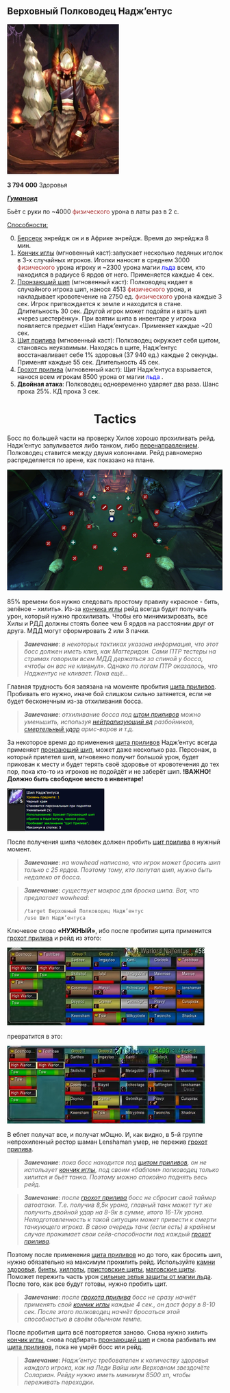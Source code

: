 ## Верховный Полководец Надж’ентус ##

![Najentus](/img/Najentus.png)  

**3 794 000** Здоровья

<em><u><b>Гуманоид</b></u></em>

Бьёт с руки по ~4000 <span style = "color:brown"> физического </span> урона в латы раз в 2 с.

<u>Способности:</u>

0. [Берсерк](https://ru.tbc.wowhead.com/spell=26662) энрейдж он и в Африке энрейдж. Время до энрейджа 8 мин.
1. [Кончик иглы](https://ru.tbc.wowhead.com/spell=39835) (мгновенный каст):запускает несколько ледяных иголок в 3-х случайных игроков. 
Иголки наносят в среднем 3000 <span style = "color:brown"> физического </span> урона игроку и ~2300 урона магии <span style = "color:blue"> льда </span> всем, кто находился в радиусе 6 ярдов от него. 
Применяется каждые 4 сек. 
2. [Пронзающий шип](https://ru.tbc.wowhead.com/spell=39837) (мгновенный каст): Полководец кидает в случайного игрока шип, нанося 4513 <span style = "color:brown"> физического </span> урона, и накладывает кровотечение на 2750 ед. <span style = "color:brown"> физического </span> урона каждые 3 сек. 
Игрок пригвождается к земле и находится в стане. Длительность 30 сек. Другой игрок может подойти и взять шип «через шестерёнку». 
При взятии шипа в инвентаре у игрока появляется предмет «Шип Надж’ентуса». Применяет каждые ~20 сек. 
3. [Щит прилива](https://ru.tbc.wowhead.com/spell=39872) (мгновенный каст): Полководец окружает себя щитом, становясь неуязвимым. 
Находясь в щите, Надж’ентус восстанавливает себе 1% здоровья (37 940 ед.) каждые 2 секунды. Применят каждые 55 сек. Длительность 45 сек.
4. [Грохот прилива](https://ru.tbc.wowhead.com/spell=39878) (мгновенный каст): Щит Надж’ентуса взрывается, нанося всем игрокам 8500 урона от магии <span style = "color:blue"> льда </span>. 
5. **Двойная атака**: Полководец одновременно ударяет два раза. Шанс прока 25%. КД прока 3 сек.

<h1 align = "center"> Tactics  </h1>

Босс по большей части на проверку Хилов хорошо прохиливать рейд. Надж’ентус запуливается либо танком, либо [перенаправлением](https://ru.tbc.wowhead.com/spell=34477). 
Полководец ставится между двумя колоннами. Рейд равномерно распределяется по арене, как показано на плане.

![Najentus_plan](/img/Najentus_plan.png)

85% времени боя нужно следовать простому правилу «красное - бить, зелёное – хилить». 
Из-за [кончика иглы](https://ru.tbc.wowhead.com/spell=39835) рейд всегда будет получать урон, который нужно прохиливать. 
Чтобы его минимизировать, все Хилы и РДД должны стоять более чем 6 ярдов на расстоянии друг от друга. МДД могут сформировать 2 или 3 пачки.

> ***Замечание***: *в некоторых тактиках указана информация, что этот босс должен иметь клив, как Магтеридон. 
Сами ПТР тестеры на стримах говорили всем МДД держаться за спиной у босса, «чтобы он вас не кливнул». 
Однако по логам ПТР оказалось, что Наджентус не кливает. Пока ещё…*

Главная трудность боя завязана на моменте пробития [щита приливов](https://ru.tbc.wowhead.com/spell=39872). 
Пробивать его нужно, иначе бой слишком сильно затянется, если не будет бесконечным из-за отхиливания босса.

> ***Замечание***: *отхиливание босса под [щтом приливов](https://ru.tbc.wowhead.com/spell=39872) можно уменьшить, используя [нейтрализующий яд](https://ru.tbc.wowhead.com/spell=27188) разбойников, [смертельный удар](https://ru.tbc.wowhead.com/spell=30330) армс-варов и т.д.*

За некоторое время до применения [щита приливов](https://ru.tbc.wowhead.com/spell=39872) Надж’ентус всегда применяет [пронзающий шип](https://ru.tbc.wowhead.com/spell=39837), может даже несколько раз. 
Персонаж, в который прилетел шип, мгновенно получит большой урон, будет прикован к месту и будет терять своё здоровье от кровотечения до тех пор, пока кто-то из игроков не подойдёт и не заберёт шип. 
**!ВАЖНО! Должно быть свободное место в инвентаре!**

![Najentus_ship](/img/Najentus_ship.png)

После получения шипа человек должен пробить [щит прилива](https://ru.tbc.wowhead.com/spell=39872) в нужный момент.

> ***Замечание***: *на wowhead написано, что игрок может бросить шип только с 25 ярдов. Поэтому тому, кто полутал шип, нужно быть недалеко от босса.*

> ***Замечание***: *существует макрос для броска шипа. Вот, что предлагает wowhead*:
>```
>/target Верховный Полководец Надж’ентус  
>/use Шип Надж’ентуса
>``` 

Ключевое слово **«НУЖНЫЙ»**, ибо после пробития щита применится [грохот прилива](https://ru.tbc.wowhead.com/spell=39878) и рейд из этого:

![ll_raid.](/img/Najentus_full_raid.png)

превратится в это:

![ntus_raid_bes_hp.png](/img/Najentus_raid_bes_hp.png)

В еблет получат все, и получат мОщно. И, как видно, в 5-й группе непрохиленный рестор шаман Lenshaman умер, не пережив [грохот прилива](https://ru.tbc.wowhead.com/spell=39878).

> ***Замечание***: *пока босс находится под [щитом приливов](https://ru.tbc.wowhead.com/spell=39872), он не использует [кончик иглы](https://ru.tbc.wowhead.com/spell=39835), 
под своим «баблом» полководец только хилится и бьёт танка. Поэтому можно спокойно поднять весь рейд.*

>***Замечание***: *после [грохот прилива](https://ru.tbc.wowhead.com/spell=39878) босс не сбросит свой таймер автоатаки. 
Т.е. получив 8,5к урона, главный танк может тут же получить двойной удар на 8-9к в сумме, итого 16-17к урона. 
Неподготовленность к такой ситуации может привести к смерти танкующего игрока. 
В свою очередь танк (если есть) в крайнем случае прожимает свои сейв-способности под каждый [грохот прилива](https://ru.tbc.wowhead.com/spell=39878).*

Поэтому после применения [щита приливов](https://ru.tbc.wowhead.com/spell=39872) но до того, как бросить шип, нужно обязательно на максимум прохилить рейд. 
Используйте [камни здоровья](https://ru.tbc.wowhead.com/item=22105), [бинты](https://ru.tbc.wowhead.com/item=21991), [хилпоты](https://ru.tbc.wowhead.com/item=22829), [пристовские щиты](https://ru.tbc.wowhead.com/spell=25218), [маговские щиты](https://ru.tbc.wowhead.com/spell=33405). 
Поможет пережить часть урон [сильные зелья защиты от магии льда](https://ru.tbc.wowhead.com/item=22842). После того, как все будут готовы, нужно пробить щит. 

> ***Замечание***: *после [грохота прилива](https://ru.tbc.wowhead.com/spell=39878) босс не сразу начнёт применять свой [кончик иглы](https://ru.tbc.wowhead.com/spell=39835) каждые 4 сек., он даст фору в 8-10 сек. 
После этого полководец начнёт бросаться этой способностью в своём обычном темпе.*

После пробития щита всё повторяется заново. 
Снова нужно хилить [кончик иглы](https://ru.tbc.wowhead.com/spell=39835), снова подбирать [пронзающий шип](https://ru.tbc.wowhead.com/spell=39837) и снова разбивать им [щита приливов](https://ru.tbc.wowhead.com/spell=39872), пока не умрёт босс или рейд. 

>***Замечание***: *Надж’ентус требователен к количеству здоровья каждого игрока, как на Леди Вайш или Верховном звездочёте Солариан. 
Рейду нужно иметь минимум 8500 хп, чтобы переживать переходки.*

